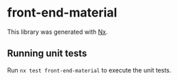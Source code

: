 # front-end-material

This library was generated with [Nx](https://nx.dev).

## Running unit tests

Run `nx test front-end-material` to execute the unit tests.
